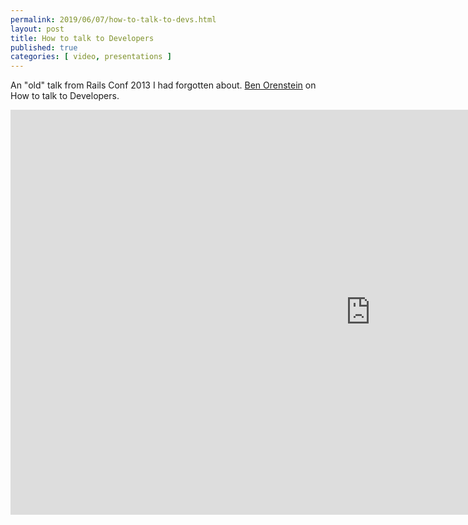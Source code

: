 ```yaml
---
permalink: 2019/06/07/how-to-talk-to-devs.html
layout: post
title: How to talk to Developers
published: true 
categories: [ video, presentations ]
---
```


An "old" talk from Rails Conf 2013 I had forgotten about. <a href="https://twitter.com/r00k">Ben Orenstein</a> on How to 
talk to Developers.

<iframe width="1152" height="648" src="https://www.youtube.com/embed/l9JXH7JPjR4" frameborder="0" allow="accelerometer; autoplay; encrypted-media; gyroscope; picture-in-picture" allowfullscreen></iframe>
